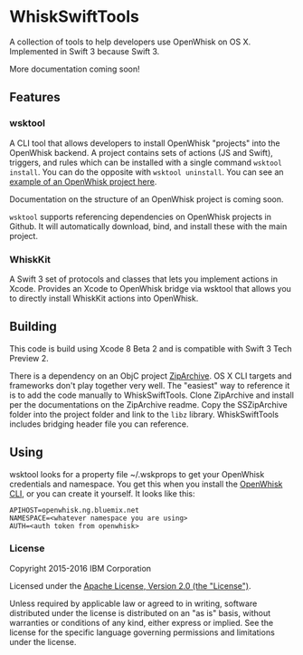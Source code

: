 # WhiskSwiftTools
A collection of tools to help developers use OpenWhisk on OS X.  Implemented in Swift 3 because Swift 3.

More documentation coming soon!

## Features

### wsktool  
A CLI tool that allows developers to install OpenWhisk "projects" into the OpenWhisk backend.  A project contains sets of actions (JS and Swift), triggers, and rules which can be installed with a single command `wsktool install`.  You can do the opposite with `wsktool uninstall`.  You can see an [example of an OpenWhisk project here](https://github.com/openwhisk/openwhisk-package-jira/tree/master/src).

Documentation on the structure of an OpenWhisk project is coming soon.  

`wsktool` supports referencing dependencies on OpenWhisk projects in Github.  It will automatically download, bind, and install these with the main project.

### WhiskKit
A Swift 3 set of protocols and classes that lets you implement actions in Xcode.  Provides an Xcode to OpenWhisk bridge via wsktool that allows you to directly install WhiskKit actions into OpenWhisk.

## Building
This code is build using Xcode 8 Beta 2 and is compatible with Swift 3 Tech Preview 2.  

There is a dependency on an ObjC project [ZipArchive](https://github.com/ZipArchive/ZipArchive).  OS X CLI targets and frameworks don't play together very well. The "easiest" way to reference it is to add the code manually to WhiskSwiftTools.  Clone ZipArchive and install per the documentations on the ZipArchive readme. Copy the SSZipArchive folder into the project folder and link to the `libz` library. WhiskSwiftTools includes bridging header file you can reference.

## Using
wsktool looks for a property file ~/.wskprops to get your OpenWhisk credentials and namespace.  You get this when you install the [OpenWhisk CLI](https://new-console.ng.bluemix.net/openwhisk/cli), or you can create it yourself.  It looks like this:

```
APIHOST=openwhisk.ng.bluemix.net
NAMESPACE=<whatever namespace you are using>
AUTH=<auth token from openwhisk>
```

### License

Copyright 2015-2016 IBM Corporation

Licensed under the [Apache License, Version 2.0 (the "License")](http://www.apache.org/licenses/LICENSE-2.0.html).

Unless required by applicable law or agreed to in writing, software distributed under the license is distributed on an "as is" basis, without warranties or conditions of any kind, either express or implied. See the license for the specific language governing permissions and limitations under the license.

